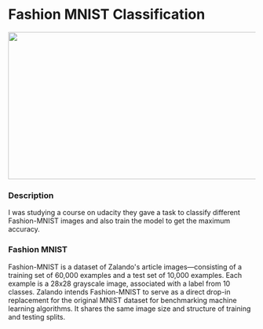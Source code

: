 # Fashion MNIST Classification
<p align="center">
  <img width="960" height="300" src="https://1.bp.blogspot.com/-AIPR5UuydTY/WbCLlGEmoAI/AAAAAAAAA2U/Teu6q2FF9LslUL6t6Qn5YjzGWNfHC7y7wCLcBGAs/w1200-h630-p-k-no-nu/fashion-mnist-sprite.png">
</p>

### Description
I was studying a course on udacity they gave a task to classify different Fashion-MNIST images and also train the model to get the maximum accuracy.

### Fashion MNIST
Fashion-MNIST is a dataset of Zalando's article images—consisting of a training set of 60,000 examples and a test set of 10,000 examples. Each example is a 28x28 grayscale image, associated with a label from 10 classes. Zalando intends Fashion-MNIST to serve as a direct drop-in replacement for the original MNIST dataset for benchmarking machine learning algorithms. It shares the same image size and structure of training and testing splits.